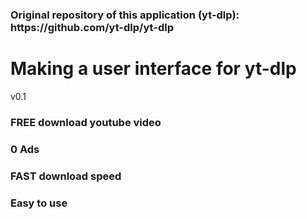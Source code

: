 <h3>Original repository of this application (yt-dlp): <br>
https://github.com/yt-dlp/yt-dlp</h3>
<h1>Making a user interface for yt-dlp</h1>
v0.1
<h3>FREE download youtube video</h3>
<h3>0 Ads</h3>
<h3>FAST download speed</h3>
<h3>Easy to use</h3>
